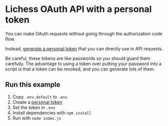 # Lichess OAuth API with a personal token

You can make OAuth requests without going through the authorization code flow.

Instead, [generate a personal token](https://lichess.org/account/oauth/token)
that you can directly use in API requests.

Be careful, these tokens are like passwords so you should guard them carefully.
The advantage to using a token over putting your password into a script is that a token can be revoked,
and you can generate lots of them.

## Run this example

1. Copy `.env.default` to `.env`
2. Create a [personal token](https://lichess.org/account/oauth/token)
3. Set the token in `.env`
4. Install dependencies with `npm install`
5. Run with `node index.js`
